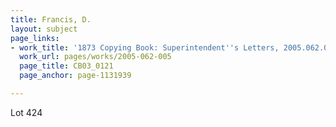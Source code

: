 ```yaml
---
title: Francis, D.
layout: subject
page_links:
- work_title: '1873 Copying Book: Superintendent''s Letters, 2005.062.005'
  work_url: pages/works/2005-062-005
  page_title: CB03_0121
  page_anchor: page-1131939

---
```

<p>Lot 424</p>